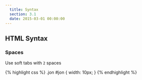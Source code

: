 ```yaml
---
  title: Syntax
  section: 3.1
  date: 2015-03-01 00:00:00
---
```


## HTML Syntax

### Spaces

Use soft tabs with `2` spaces

{% highlight css %}
.jon #jon { width: 10px; }
{% endhighlight %}
